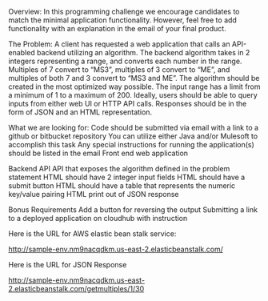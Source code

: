 Overview:
In this programming challenge we encourage candidates to match the minimal application functionality. However, feel free to add functionality with an explanation in the email of your final product.
 
The Problem:
A client has requested a web application that calls an API-enabled backend utilizing an algorithm.  The backend algorithm takes in 2 integers representing a range, and converts each number in the range. Multiples of 7 convert to “MS3”, multiples of 3 convert to “ME”, and multiples of both 7 and 3 convert to “MS3 and ME”.  The algorithm should be created in the most optimized way possible. The input range has a limit from a minimum of 1 to a maximum of 200. Ideally, users should be able to query inputs from either web UI or HTTP API calls.  Responses should be in the form of JSON and an HTML representation.
 
What we are looking for:
Code should be submitted via email with a link to a github or bitbucket repository
You can utilize either Java and/or Mulesoft to accomplish this task
Any special instructions for running the application(s) should be listed in the email
Front end web application

Backend API 
API that exposes the algorithm defined in the problem statement
HTML should have 2 integer input fields
HTML should have a submit button
HTML should have a table that represents the numeric key/value pairing
HTML print out of JSON response


Bonus Requirements
Add a button for reversing the output
Submitting a link to a deployed application on cloudhub with instruction


Here is the URL for AWS elastic bean stalk service:

http://sample-env.nm9nacqdkm.us-east-2.elasticbeanstalk.com/

Here is the URL for JSON Response

http://sample-env.nm9nacqdkm.us-east-2.elasticbeanstalk.com/getmultiples/1/30